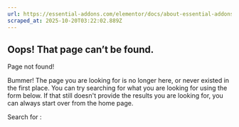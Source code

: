 ```yaml
---
url: https://essential-addons.com/elementor/docs/about-essential-addons/
scraped_at: 2025-10-20T03:22:02.889Z
---
```


## Oops! That page can’t be found.

Page not found!

Bummer! The page you are looking for is no longer here, or never existed in the first place. You can try searching for what you are looking for using the form below. If that still doesn't provide the results you are looking for, you can always start over from the home page.

Search for :